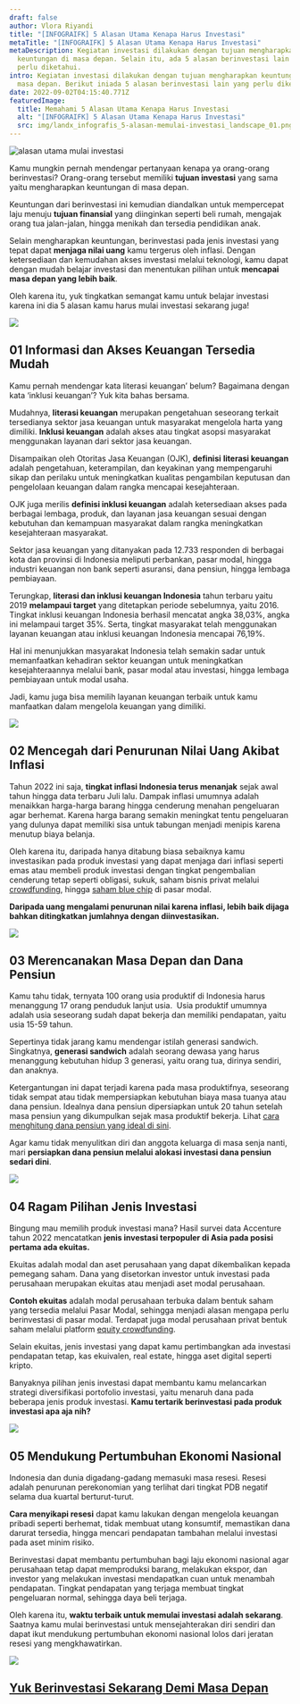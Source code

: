 ```yaml
---
draft: false
author: Vlora Riyandi
title: "[INFOGRAIFK] 5 Alasan Utama Kenapa Harus Investasi"
metaTitle: "[INFOGRAIFK] 5 Alasan Utama Kenapa Harus Investasi"
metaDescription: Kegiatan investasi dilakukan dengan tujuan mengharapkan
  keuntungan di masa depan. Selain itu, ada 5 alasan berinvestasi lain yang
  perlu diketahui.
intro: Kegiatan investasi dilakukan dengan tujuan mengharapkan keuntungan di
  masa depan. Berikut iniada 5 alasan berinvestasi lain yang perlu diketahui.
date: 2022-09-02T04:15:40.771Z
featuredImage:
  title: Memahami 5 Alasan Utama Kenapa Harus Investasi
  alt: "[INFOGRAIFK] 5 Alasan Utama Kenapa Harus Investasi"
  src: img/landx_infografis_5-alasan-memulai-investasi_landscape_01.png
---
```

![alasan utama mulai investasi](img/landx_infografis_5-alasan-memulai-investasi_rev.png "alasan utama mulai investasi")

Kamu mungkin pernah mendengar pertanyaan kenapa ya orang-orang berinvestasi? Orang-orang tersebut memiliki **tujuan investasi** yang sama yaitu mengharapkan keuntungan di masa depan.

Keuntungan dari berinvestasi ini kemudian diandalkan untuk mempercepat laju menuju **tujuan finansial** yang diinginkan seperti beli rumah, mengajak orang tua jalan-jalan, hingga menikah dan tersedia pendidikan anak.

Selain mengharapkan keuntungan, berinvestasi pada jenis investasi yang tepat dapat **menjaga nilai uang** kamu tergerus oleh inflasi. Dengan ketersediaan dan kemudahan akses investasi melalui teknologi, kamu dapat dengan mudah belajar investasi dan menentukan pilihan untuk **mencapai masa depan yang lebih baik**.

Oleh karena itu, yuk tingkatkan semangat kamu untuk belajar investasi karena ini dia 5 alasan kamu harus mulai investasi sekarang juga!

![](https://lh3.googleusercontent.com/AvphD0WE_pDAYzCIVpMnDmxAVs95-Z7wYV6b7sDKzPs0d4ewqyn0kMEuGLhccMwKcNUrvamD4m6GbXu4JKN_Vj2rclX9pyzGrPRQutNWBJ0YecdwKTPrnE2-6RAF2_noaDVbIoddALVYj0VC0HJ-psjF3QxzKIHozPQWReEFDplA7kNC1UA0Oy0JpA)

## 01 Informasi dan Akses Keuangan Tersedia Mudah

Kamu pernah mendengar kata literasi keuangan’ belum? Bagaimana dengan kata ‘inklusi keuangan’? Yuk kita bahas bersama.

Mudahnya, **literasi keuangan** merupakan pengetahuan seseorang terkait tersedianya sektor jasa keuangan untuk masyarakat mengelola harta yang dimiliki. **Inklusi keuangan** adalah akses atau tingkat asopsi masyarakat menggunakan layanan dari sektor jasa keuangan.

Disampaikan oleh Otoritas Jasa Keuangan (OJK), **definisi** **literasi keuangan** adalah pengetahuan, keterampilan, dan keyakinan yang mempengaruhi sikap dan perilaku untuk meningkatkan kualitas pengambilan keputusan dan pengelolaan keuangan dalam rangka mencapai kesejahteraan.

OJK juga merilis **definisi inklusi keuangan** adalah ketersediaan akses pada berbagai lembaga, produk, dan layanan jasa keuangan sesuai dengan kebutuhan dan kemampuan masyarakat dalam rangka meningkatkan kesejahteraan masyarakat.

Sektor jasa keuangan yang ditanyakan pada 12.733 responden di berbagai kota dan provinsi di Indonesia meliputi perbankan, pasar modal, hingga industri keuangan non bank seperti asuransi, dana pensiun, hingga lembaga pembiayaan.

Terungkap, **literasi dan inklusi keuangan Indonesia** tahun terbaru yaitu 2019 **melampaui target** yang ditetapkan periode sebelumnya, yaitu 2016. Tingkat inklusi keuangan Indonesia berhasil mencatat angka 38,03%, angka ini melampaui target 35%. Serta, tingkat masyarakat telah menggunakan layanan keuangan atau inklusi keuangan Indonesia mencapai 76,19%.

Hal ini menunjukkan masyarakat Indonesia telah semakin sadar untuk memanfaatkan kehadiran sektor keuangan untuk meningkatkan kesejahteraannya melalui bank, pasar modal atau investasi, hingga lembaga pembiayaan untuk modal usaha.

Jadi, kamu juga bisa memilih layanan keuangan terbaik untuk kamu manfaatkan dalam mengelola keuangan yang dimiliki.

![](https://lh6.googleusercontent.com/oBDmbecYcQ-ra4c0W1eX1dUfzm5z3C7rp4n-mdbkIAGMX75rSyR4Br_9TVscD3vqtCTi5gyCj5RZ0598VhMZVO8puISInbvoscFL6NYhZloAwmib8j8D8iwrAnW9pcxhDDOUjkKY2k8dIqzfR_Af-CKvfx5dvMb90B0-Gm3_73VCQnhlVYiT5nMWiQ)

## 02 Mencegah dari Penurunan Nilai Uang Akibat Inflasi

Tahun 2022 ini saja, **tingkat inflasi Indonesia terus menanjak** sejak awal tahun hingga data terbaru Juli lalu. Dampak inflasi umumnya adalah menaikkan harga-harga barang hingga cenderung menahan pengeluaran agar berhemat. Karena harga barang semakin meningkat tentu pengeluaran yang dulunya dapat memiliki sisa untuk tabungan menjadi menipis karena menutup biaya belanja. 

Oleh karena itu, daripada hanya ditabung biasa sebaiknya kamu investasikan pada produk investasi yang dapat menjaga dari inflasi seperti emas atau membeli produk investasi dengan tingkat pengembalian cenderung tetap seperti obligasi, sukuk, saham bisnis privat melalui [crowdfunding](https://landx.id/), hingga [saham blue chip](https://landx.id/blog/investasi-ke-saham-blue-chip/) di pasar modal. 

**Daripada uang mengalami penurunan nilai karena inflasi, lebih baik dijaga bahkan ditingkatkan jumlahnya dengan diinvestasikan.**

![](https://lh3.googleusercontent.com/zY7HaocmEJsx2DnQQOz-KGpE_4e8EqC48ZEJxAyFdCAxMFtxE6Z3gF8eClZEIoNDvFC7aVuU9gzfTHMqPqPa3H2t-8zRxHlPPZVOVrlia0qbLvYURbl5CfFqj3raG9v-7bYvAhiqGEbb_zx8jA2_aDnsJ_g-cqAdjxHX8akzj7lEd0EQIW4lJTyq8w)

## 03 Merencanakan Masa Depan dan Dana Pensiun 

Kamu tahu tidak, ternyata 100 orang usia produktif di Indonesia harus menanggung 17 orang penduduk lanjut usia.  Usia produktif umumnya adalah usia seseorang sudah dapat bekerja dan memiliki pendapatan, yaitu usia 15-59 tahun.

Sepertinya tidak jarang kamu mendengar istilah generasi sandwich. Singkatnya, **generasi sandwich** adalah seorang dewasa yang harus menanggung kebutuhan hidup 3 generasi, yaitu orang tua, dirinya sendiri, dan anaknya.

Ketergantungan ini dapat terjadi karena pada masa produktifnya, seseorang tidak sempat atau tidak mempersiapkan kebutuhan biaya masa tuanya atau dana pensiun. Idealnya dana pensiun dipersiapkan untuk 20 tahun setelah masa pensiun yang dikumpulkan sejak masa produktif bekerja. Lihat [cara menghitung dana pensiun yang ideal di sini](https://landx.id/blog/perencanaan-keuangan-untuk-hari-tua/#menghitung-dana-pensiun-yang-ideal).

Agar kamu tidak menyulitkan diri dan anggota keluarga di masa senja nanti, mari **persiapkan dana pensiun melalui alokasi investasi dana pensiun sedari dini**. 

![](https://lh3.googleusercontent.com/MHTXgZ0O3omNIFQxsWfZzxuXX14m1oQQm5BAa_NMrTnr65sI1vcHFbvhT7WllDf3wIus1YqT7dhdKJXmAmjMpUQ4hKqycZFYeTMi0f4c-OpPRp-Awb8D3PElDmSGButX10MIneuSu7VsStPE7KKxn1mVI7T4S4x4ZNo7yTsf5S7Uc36ak-cOU-XlSw)

## 04 Ragam Pilihan Jenis Investasi

Bingung mau memilih produk investasi mana? Hasil survei data Accenture tahun 2022 mencatatkan **jenis investasi terpopuler di Asia pada posisi pertama ada ekuitas.** 

Ekuitas adalah modal dan aset perusahaan yang dapat dikembalikan kepada pemegang saham. Dana yang disetorkan investor untuk investasi pada perusahaan merupakan ekuitas atau menjadi aset modal perusahaan. 

**Contoh ekuitas** adalah modal perusahaan terbuka dalam bentuk saham yang tersedia melalui Pasar Modal, sehingga menjadi alasan mengapa perlu berinvestasi di pasar modal. Terdapat juga modal perusahaan privat bentuk saham melalui platform [equity crowdfunding](https://landx.id/).

Selain ekuitas, jenis investasi yang dapat kamu pertimbangkan ada investasi pendapatan tetap, kas ekuivalen, real estate, hingga aset digital seperti kripto.

Banyaknya pilihan jenis investasi dapat membantu kamu melancarkan strategi diversifikasi portofolio investasi, yaitu menaruh dana pada beberapa jenis produk investasi. **Kamu tertarik berinvestasi pada produk investasi apa aja nih?**

![](https://lh4.googleusercontent.com/H_MsbuLGz1jwxQa_SixYrASJarandGHEFc4CgHBLizDXA5UbC9S_pvKz4RUqzlN3zWVVOOtePbY4c8FXQLebGIVkgNkNNjEuz1fon9JJoYzO-mHA-QiX3SwT9Rw4Qcx5r51ReOmMKmujgrXtYXRJnmezL73fhzICkQo-PHkSRFa71xlpUVKDmiu3Rg)

## 05 Mendukung Pertumbuhan Ekonomi Nasional

Indonesia dan dunia digadang-gadang memasuki masa resesi. Resesi adalah penurunan perekonomian yang terlihat dari tingkat PDB negatif selama dua kuartal berturut-turut. 

**Cara menyikapi resesi** dapat kamu lakukan dengan mengelola keuangan pribadi seperti berhemat, tidak membuat utang konsumtif, memastikan dana darurat tersedia, hingga mencari pendapatan tambahan melalui investasi pada aset minim risiko.

Berinvestasi dapat membantu pertumbuhan bagi laju ekonomi nasional agar perusahaan tetap dapat memproduksi barang, melakukan ekspor, dan investor yang melakukan investasi mendapatkan cuan untuk menambah pendapatan. Tingkat pendapatan yang terjaga membuat tingkat pengeluaran normal, sehingga daya beli terjaga.

Oleh karena itu, **waktu terbaik untuk memulai investasi adalah sekarang**. Saatnya kamu mulai berinvestasi untuk mensejahterakan diri sendiri dan dapat ikut mendukung pertumbuhan ekonomi nasional lolos dari jeratan resesi yang mengkhawatirkan.

![](https://lh5.googleusercontent.com/PwjGKtYixWvZKrtb3bZ2khizk77i_92O9KbqjydaNsPrWnQfEwrG3pv1R-HL_GuS0k07Qsut5FC91ZTy6bHLoJzgPXedIaDTTg2aEhQFkvfhfvRRzb1HAZNp40qulSNIgdfR4IduVywRnB6QnIggJvHLFaln3CGxt5SyzAP5LFM_YZKAnzPZKg0a8w)

## [Yuk ](https://landx.id/project/?utm_source=Blog&utm_medium=organic+keyword&utm_campaign=blog&utm_id=Blog)[Berinvestasi Sekarang Demi Masa Depan](https://landx.id/project/?utm_source=Blog&utm_medium=organic+keyword&utm_campaign=blog&utm_id=Blog)